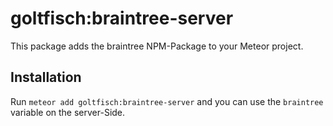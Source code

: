 # goltfisch:braintree-server
This package adds the braintree NPM-Package to your Meteor project.

## Installation
Run `meteor add goltfisch:braintree-server` and you can use the `braintree` variable on the server-Side.
